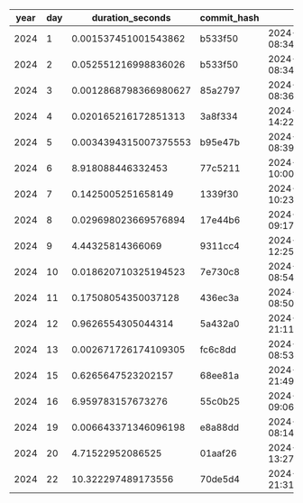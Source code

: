 | year | day | duration_seconds | commit_hash | run_ts |
| --- | --- | --- | --- | --- |
| 2024 | 1 | 0.001537451001543862 | b533f50 | 2024-12-02 08:34:35.664174 |
| 2024 | 2 | 0.052551216998836026 | b533f50 | 2024-12-02 08:34:40.496494 |
| 2024 | 3 | 0.0012868798366980627 | 85a2797 | 2024-12-03 08:36:33.488404 |
| 2024 | 4 | 0.020165216172851313 | 3a8f334 | 2024-12-04 14:22:02.099342 |
| 2024 | 5 | 0.0034394315007375553 | b95e47b | 2024-12-05 08:39:23.638481 |
| 2024 | 6 | 8.918088446332453 | 77c5211 | 2024-12-06 10:00:58.860156 |
| 2024 | 7 | 0.1425005251658149 | 1339f30 | 2024-12-07 10:23:04.260052 |
| 2024 | 8 | 0.029698023669576894 | 17e44b6 | 2024-12-08 09:17:14.098154 |
| 2024 | 9 | 4.44325814366069 | 9311cc4 | 2024-12-09 12:25:49.661678 |
| 2024 | 10 | 0.018620710325194523 | 7e730c8 | 2024-12-10 08:54:33.666351 |
| 2024 | 11 | 0.17508054350037128 | 436ec3a | 2024-12-11 08:50:44.228305 |
| 2024 | 12 | 0.9626554305044314 | 5a432a0 | 2024-12-13 21:11:59.465182 |
| 2024 | 13 | 0.002671726174109305 | fc6c8dd | 2024-12-13 08:53:00.644182 |
| 2024 | 15 | 0.6265647523202157 | 68ee81a | 2024-12-15 21:49:49.379333 |
| 2024 | 16 | 6.959783157673276 | 55c0b25 | 2024-12-16 09:06:35.555543 |
| 2024 | 19 | 0.006643371346096198 | e8a88dd | 2024-12-19 08:14:09.341943 |
| 2024 | 20 | 4.71522952086525 | 01aaf26 | 2024-12-20 13:27:53.302068 |
| 2024 | 22 | 10.322297489173556 | 70de5d4 | 2024-12-22 21:31:21.044016 |